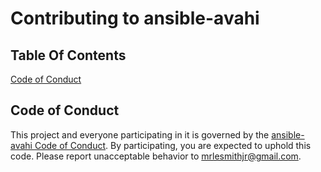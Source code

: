 # Contributing to ansible-avahi

## Table Of Contents

[Code of Conduct](#code-of-conduct)

## Code of Conduct

This project and everyone participating in it is governed by the [ansible-avahi Code of Conduct](CODE_OF_CONDUCT.md). By participating, you are expected to uphold this code. Please report unacceptable behavior to [mrlesmithjr@gmail.com](mailto:mrlesmithjr@gmail.com).
